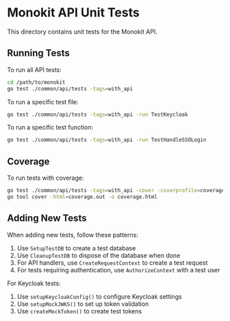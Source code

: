 # Monokit API Unit Tests

This directory contains unit tests for the Monokit API.

## Running Tests

To run all API tests:

```bash
cd /path/to/monokit
go test ./common/api/tests -tags=with_api
```

To run a specific test file:

```bash
go test ./common/api/tests -tags=with_api -run TestKeycloak
```

To run a specific test function:

```bash
go test ./common/api/tests -tags=with_api -run TestHandleSSOLogin
```

## Coverage

To run tests with coverage:

```bash
go test ./common/api/tests -tags=with_api -cover -coverprofile=coverage.out
go tool cover -html=coverage.out -o coverage.html
```

## Adding New Tests

When adding new tests, follow these patterns:

1. Use `SetupTestDB` to create a test database
2. Use `CleanupTestDB` to dispose of the database when done
3. For API handlers, use `CreateRequestContext` to create a test request
4. For tests requiring authentication, use `AuthorizeContext` with a test user

For Keycloak tests:
1. Use `setupKeycloakConfig()` to configure Keycloak settings
2. Use `setupMockJWKS()` to set up token validation
3. Use `createMockToken()` to create test tokens 